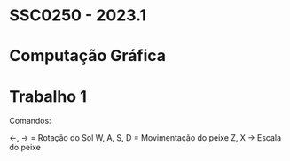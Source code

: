 # SSC0250 - 2023.1
# Computação Gráfica

# Trabalho 1
Comandos:

<-, -> = Rotação do Sol
W, A, S, D = Movimentação do peixe
Z, X -> Escala do peixe
